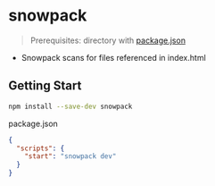 # snowpack

> Prerequisites: directory with [package.json](NodeJS_Package_Json.md)

- Snowpack scans for files referenced in index.html

## Getting Start

```bash
npm install --save-dev snowpack
```

package.json

```json
{
  "scripts": {
    "start": "snowpack dev"
  }
}
```
